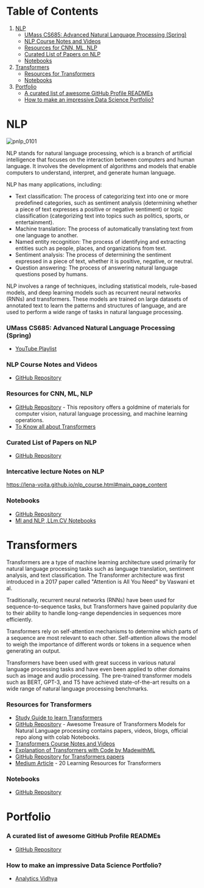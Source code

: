 # Table of Contents
1. [NLP](#nlp)
   - [UMass CS685: Advanced Natural Language Processing (Spring)](#umass-cs685-advanced-natural-language-processing-spring)
   - [NLP Course Notes and Videos](#nlp-course-notes-and-videos)
   - [Resources for CNN, ML, NLP](#resources-for-cnn-ml-nlp)
   - [Curated List of Papers on NLP](#curated-list-of-papers-on-nlp)
   - [Notebooks](#notebooks)
2. [Transformers](#transformers)
   - [Resources for Transformers](#resources-for-transformers)
   - [Notebooks](#notebooks-1)
3. [Portfolio](#portfolio)
   - [A curated list of awesome GitHub Profile READMEs](#a-curated-list-of-awesome-github-profile-readmes)
   - [How to make an impressive Data Science Portfolio?](#how-to-make-an-impressive-data-science-portfolio)


# NLP

![pnlp_0101](https://user-images.githubusercontent.com/110838853/226782983-768b069e-52ed-4442-8909-d9553ab8b61a.png)

NLP stands for natural language processing, which is a branch of artificial intelligence that focuses on the interaction between computers and human language. It involves the development of algorithms and models that enable computers to understand, interpret, and generate human language.

NLP has many applications, including:

- Text classification: The process of categorizing text into one or more predefined categories, such as sentiment analysis (determining whether a piece of text expresses a positive or negative sentiment) or topic classification (categorizing text into topics such as politics, sports, or entertainment).
- Machine translation: The process of automatically translating text from one language to another.
- Named entity recognition: The process of identifying and extracting entities such as people, places, and organizations from text.
- Sentiment analysis: The process of determining the sentiment expressed in a piece of text, whether it is positive, negative, or neutral.
- Question answering: The process of answering natural language questions posed by humans.

NLP involves a range of techniques, including statistical models, rule-based models, and deep learning models such as recurrent neural networks (RNNs) and transformers. These models are trained on large datasets of annotated text to learn the patterns and structures of language, and are used to perform a wide range of tasks in natural language processing.

### UMass CS685: Advanced Natural Language Processing (Spring)
- [YouTube Playlist](https://www.youtube.com/playlist?list=PLWnsVgP6CzadI4-FT2Po4wsEK7MHCIQ-d)

### NLP Course Notes and Videos
- [GitHub Repository](https://github.com/ashishpatel26/ML-Course-Notes)

### Resources for CNN, ML, NLP
- [GitHub Repository](https://github.com/ashishpatel26/ResourceBank_CV_NLP_MLOPS_2022) - This repository offers a goldmine of materials for computer vision, natural language processing, and machine learning operations.
- [To Know all about Transformers](https://github.com/dair-ai/Transformers-Recipe)
### Curated List of Papers on NLP
- [GitHub Repository](https://github.com/dair-ai/nlp_paper_summaries)

### Intercative lecture Notes on NLP 

https://lena-voita.github.io/nlp_course.html#main_page_content

### Notebooks 
- [GitHub Repository](https://github.com/dair-ai/Mathematics-for-ML)
- [Ml and NLP ,LLm,CV Notebooks](https://github.com/dair-ai/ML-Notebooks)

# Transformers

Transformers are a type of machine learning architecture used primarily for natural language processing tasks such as language translation, sentiment analysis, and text classification. The Transformer architecture was first introduced in a 2017 paper called "Attention is All You Need" by Vaswani et al.

Traditionally, recurrent neural networks (RNNs) have been used for sequence-to-sequence tasks, but Transformers have gained popularity due to their ability to handle long-range dependencies in sequences more efficiently.

Transformers rely on self-attention mechanisms to determine which parts of a sequence are most relevant to each other. Self-attention allows the model to weigh the importance of different words or tokens in a sequence when generating an output.

Transformers have been used with great success in various natural language processing tasks and have even been applied to other domains such as image and audio processing. The pre-trained transformer models such as BERT, GPT-3, and T5 have achieved state-of-the-art results on a wide range of natural language processing benchmarks.


### Resources for Transformers
- [Study Guide to learn Transformers](https://github.com/dair-ai/Transformers-Recipe)
- [GitHub Repository](https://github.com/ashishpatel26/Treasure-of-Transformers) - Awesome Treasure of Transformers Models for Natural Language processing contains papers, videos, blogs, official repo along with colab Notebooks.
- [Transformers Course Notes and Videos](https://github.com/ashishpatel26/ML-Course-Notes)
- [Explanation of Transformers with Code by  MadewithML](https://madewithml.com/courses/foundations/transformers/)
- [GitHub Repository for Transformers papers](https://github.com/dair-ai/ML-Papers-Explained)
- [Medium Article](https://medium.com/nlplanet/two-minutes-nlp-20-learning-resources-for-transformers-1bbff88b7524) - 20 Learning Resources for Transformers

### Notebooks 
- [GitHub Repository](https://github.com/dair-ai/Mathematics-for-ML)

# Portfolio

### A curated list of awesome GitHub Profile READMEs
- [GitHub Repository](https://github.com/abhisheknaiidu/awesome-github-profile-readme)

### How to make an impressive Data Science Portfolio?
- [Analytics Vidhya](https://www.analyticsvidhya.com/blog/2021/04/how-to-make-an-impressive-data-science-portfolio/)
